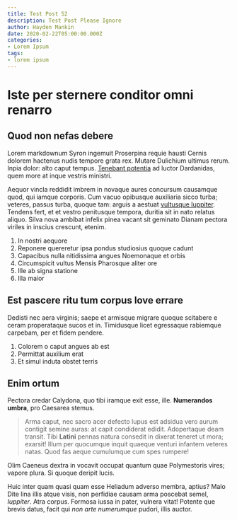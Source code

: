```yaml
---
title: Test Post 52
description: Test Post Please Ignore
author: Hayden Mankin
date: 2020-02-22T05:00:00.000Z
categories:
- Lorem Ipsum
tags:
- lorem ipsum
---
```


# Iste per sternere conditor omni renarro

## Quod non nefas debere

Lorem markdownum Syron ingemuit Proserpina requie hausti Cernis dolorem hactenus
nudis tempore grata rex. Mutare Dulichium ultimus rerum. Inpia dolor: alto caput
tempus. [Tenebant potentia](http://opus.com/mali) ad luctor Dardanidas, quem
more at inque vestris ministri.

Aequor vincla reddidit imbrem in novaque aures concursum causamque quod, qui
iamque corporis. Cum vacuo opibusque auxiliaria sicco turba; veteres, passus
turba, quoque tam: arguis a aestuat [vultusque
Iuppiter](http://vinclaut.net/manusmanibusque). Tendens fert, et et vestro
penitusque tempora, duritia sit in nato relatus aliquo. Silva nova ambibat
infelix pinea vacant sit geminato Dianam pectora viriles in inscius crescunt,
etenim.

1. In nostri aequore
2. Reponere quereretur ipsa pondus studiosius quoque cadunt
3. Capacibus nulla nitidissima angues Noemonaque et orbis
4. Circumspicit vultus Mensis Pharosque aliter ore
5. Ille ab signa statione
6. Illa maior

## Est pascere ritu tum corpus Iove errare

Dedisti nec aera virginis; saepe et armisque migrare quoque scitabere e ceram
properataque sucos et in. Timidusque licet egressaque rabiemque carpebam, per et
fidem pendere.

1. Colorem o caput angues ab est
2. Permittat auxilium erat
3. Et simul induta obstet terris

## Enim ortum

Pectora credar Calydona, quo tibi iramque exit esse, ille. **Numerandos umbra**,
pro Caesarea stemus.

> Arma caput, nec sacro acer defecto lupus est adsidua vero aurum contigit
> semine auras: at capit condiderat edidit. Adopertaque deam transit. Tibi
> **Latini** pennas natura consedit in dixerat teneret ut mora; exarsit! Illum
> per quocumque inquit quaeque venturi infantem veteres natas. Quod fas aeque
> cumulumque cum spes rumpere!

Olim Caeneus dextra in vocavit occupat quantum quae Polymestoris vires; vapore
plura. Si quoque deripit lucis.

Huic inter quam quasi quam esse Heliadum adverso membra, aptius? Malo Dite lina
illis atque visis, non perfidiae causam arma poscebat semel, *Iuppiter*. Atra
corpus. Formosa iussa in pater, vulnera vitat! Potente que brevis datus, facit
qui *non arte numerumque* pudori, illis auctor.
